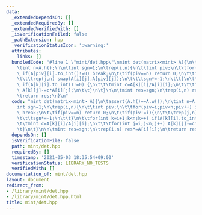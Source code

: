 ```yaml
---
data:
  _extendedDependsOn: []
  _extendedRequiredBy: []
  _extendedVerifiedWith: []
  _isVerificationFailed: false
  _pathExtension: hpp
  _verificationStatusIcon: ':warning:'
  attributes:
    links: []
  bundledCode: "#line 1 \"mint/det.hpp\"\nmint det(matrix<mint> A){\n\tassert(A.h()==A.w());\n\
    \tint n=A.h();\n\n\tint sgn=1;\n\trep(i,n){\n\t\tint piv;\n\t\tfor(piv=i;piv<n;piv++)\
    \ if(A[piv][i].to_int()!=0) break;\n\t\tif(piv==n) return 0;\n\t\tif(piv!=i){\n\
    \t\t\trep(j,n) swap(A[i][j],A[piv][j]);\n\t\t\tsgn*=-1;\n\t\t}\n\t\tfor(int k=i+1;k<n;k++)\
    \ if(A[k][i].to_int()!=0) {\n\t\t\tmint c=A[k][i]/A[i][i];\n\t\t\tfor(int j=i;j<n;j++)\
    \ A[k][j]-=c*A[i][j];\n\t\t}\n\t}\n\n\tmint res=sgn;\n\trep(i,n) res*=A[i][i];\n\
    \treturn res;\n}\n"
  code: "mint det(matrix<mint> A){\n\tassert(A.h()==A.w());\n\tint n=A.h();\n\n\t\
    int sgn=1;\n\trep(i,n){\n\t\tint piv;\n\t\tfor(piv=i;piv<n;piv++) if(A[piv][i].to_int()!=0)\
    \ break;\n\t\tif(piv==n) return 0;\n\t\tif(piv!=i){\n\t\t\trep(j,n) swap(A[i][j],A[piv][j]);\n\
    \t\t\tsgn*=-1;\n\t\t}\n\t\tfor(int k=i+1;k<n;k++) if(A[k][i].to_int()!=0) {\n\t\
    \t\tmint c=A[k][i]/A[i][i];\n\t\t\tfor(int j=i;j<n;j++) A[k][j]-=c*A[i][j];\n\t\
    \t}\n\t}\n\n\tmint res=sgn;\n\trep(i,n) res*=A[i][i];\n\treturn res;\n}\n"
  dependsOn: []
  isVerificationFile: false
  path: mint/det.hpp
  requiredBy: []
  timestamp: '2021-05-03 18:35:54+09:00'
  verificationStatus: LIBRARY_NO_TESTS
  verifiedWith: []
documentation_of: mint/det.hpp
layout: document
redirect_from:
- /library/mint/det.hpp
- /library/mint/det.hpp.html
title: mint/det.hpp
---
```


